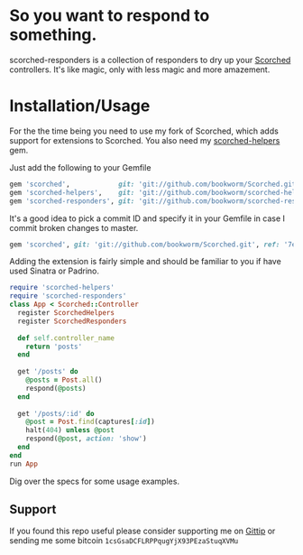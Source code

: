 # So you want to respond to something.

scorched-responders is a collection of responders to dry up your [Scorched](https://github.com/Wardrop/Scorched) controllers. It's like magic, only with less magic and more amazement.

# Installation/Usage

For the the time being you need to use my fork of Scorched, which adds support for extensions to Scorched.
You also need my [scorched-helpers](http://github.com/bookworm/scorched-helpers) gem.

Just add the following to your Gemfile

```ruby
gem 'scorched',            git: 'git://github.com/bookworm/Scorched.git'
gem 'scorched-helpers',    git: 'git://github.com/bookworm/scorched-helpers.git'
gem 'scorched-responders', git: 'git://github.com/bookworm/scorched-responders.git'
```

It's a good idea to pick a commit ID and specify it in your Gemfile in case I commit broken changes to master.

```ruby
gem 'scorched', git: 'git://github.com/bookworm/Scorched.git', ref: '7e4faf7aea36151c9414480d929104fa0525d325'
```

Adding the extension is fairly simple and should be familiar to you if have used Sinatra or Padrino.

```ruby
require 'scorched-helpers'
require 'scorched-responders'
class App < Scorched::Controller
  register ScorchedHelpers
  register ScorchedResponders
  
  def self.controller_name
    return 'posts'
  end
  
  get '/posts' do
    @posts = Post.all()
    respond(@posts)
  end
  
  get '/posts/:id' do
    @post = Post.find(captures[:id])
    halt(404) unless @post
    respond(@post, action: 'show')
  end
end
run App
```

Dig over the specs for some usage examples.

## Support

If you found this repo useful please consider supporting me on [Gittip](https://www.gittip.com/k2052) or sending me some
bitcoin `1csGsaDCFLRPPqugYjX93PEzaStuqXVMu`

